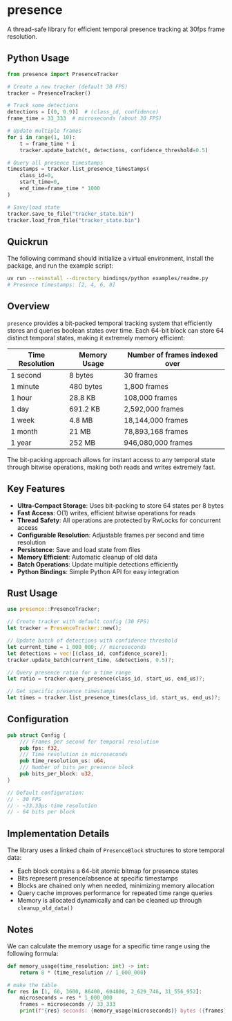 # presence

A thread-safe library for efficient temporal presence tracking at 30fps frame resolution.

## Python Usage

```python
from presence import PresenceTracker

# Create a new tracker (default 30 FPS)
tracker = PresenceTracker()

# Track some detections
detections = [(0, 0.9)]  # (class_id, confidence)
frame_time = 33_333  # microseconds (about 30 FPS)

# Update multiple frames
for i in range(1, 10):
    t = frame_time * i
    tracker.update_batch(t, detections, confidence_threshold=0.5)

# Query all presence timestamps
timestamps = tracker.list_presence_timestamps(
    class_id=0, 
    start_time=0, 
    end_time=frame_time * 1000
)

# Save/load state
tracker.save_to_file("tracker_state.bin")
tracker.load_from_file("tracker_state.bin")
```

## Quickrun

The following command should initialize a virtual environment, install the package, and run the example script:

```bash
uv run --reinstall --directory bindings/python examples/readme.py
# Presence timestamps: [2, 4, 6, 8]
```


## Overview

`presence` provides a bit-packed temporal tracking system that efficiently stores and queries boolean states over time. Each 64-bit block can store 64 distinct temporal states, making it extremely memory efficient:

| Time Resolution | Memory Usage | Number of frames indexed over |
| --------------- | ------------ | ----------------------------- |
| 1 second        | 8 bytes      | 30 frames                     |
| 1 minute        | 480 bytes    | 1,800 frames                  |
| 1 hour          | 28.8 KB      | 108,000 frames                |
| 1 day           | 691.2 KB     | 2,592,000 frames              |
| 1 week          | 4.8 MB       | 18,144,000 frames             |
| 1 month         | 21 MB        | 78,893,168 frames             |
| 1 year          | 252 MB       | 946,080,000 frames            |

The bit-packing approach allows for instant access to any temporal state through bitwise operations, making both reads and writes extremely fast.

## Key Features

- **Ultra-Compact Storage**: Uses bit-packing to store 64 states per 8 bytes
- **Fast Access**: O(1) writes, efficient bitwise operations for reads
- **Thread Safety**: All operations are protected by RwLocks for concurrent access
- **Configurable Resolution**: Adjustable frames per second and time resolution
- **Persistence**: Save and load state from files
- **Memory Efficient**: Automatic cleanup of old data
- **Batch Operations**: Update multiple detections efficiently
- **Python Bindings**: Simple Python API for easy integration

## Rust Usage

```rust
use presence::PresenceTracker;

// Create tracker with default config (30 FPS)
let tracker = PresenceTracker::new();

// Update batch of detections with confidence threshold
let current_time = 1_000_000; // microseconds
let detections = vec![(class_id, confidence_score)];
tracker.update_batch(current_time, &detections, 0.5)?;

// Query presence ratio for a time range
let ratio = tracker.query_presence(class_id, start_us, end_us)?;

// Get specific presence timestamps 
let times = tracker.list_presence_times(class_id, start_us, end_us)?;
```

## Configuration

```rust
pub struct Config {
    /// Frames per second for temporal resolution
    pub fps: f32,
    /// Time resolution in microseconds
    pub time_resolution_us: u64,
    /// Number of bits per presence block
    pub bits_per_block: u32,
}

// Default configuration:
// - 30 FPS
// - ~33.33μs time resolution
// - 64 bits per block
```

## Implementation Details

The library uses a linked chain of `PresenceBlock` structures to store temporal data:

- Each block contains a 64-bit atomic bitmap for presence states
- Bits represent presence/absence at specific timestamps
- Blocks are chained only when needed, minimizing memory allocation
- Query cache improves performance for repeated time range queries
- Memory is allocated dynamically and can be cleaned up through `cleanup_old_data()`

## Notes

We can calculate the memory usage for a specific time range using the following formula:

```python
def memory_usage(time_resolution: int) -> int:
    return 8 * (time_resolution // 1_000_000)

# make the table
for res in [1, 60, 3600, 86400, 604800, 2_629_746, 31_556_952]:
    microseconds = res * 1_000_000
    frames = microseconds // 33_333
    print(f"{res} seconds: {memory_usage(microseconds)} bytes ({frames} frames)")
```
